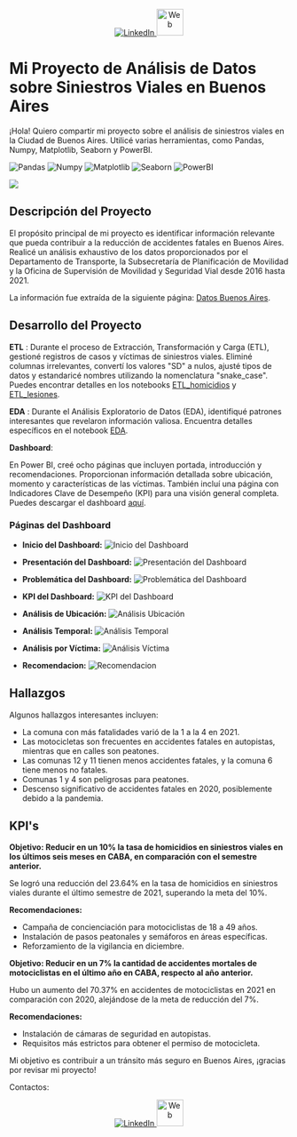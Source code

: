 <p align="center">
  <a href="https://www.linkedin.com/in/gerard-carrizo-508b16133/">
    <img src="https://skillicons.dev/icons?i=linkedin" alt="LinkedIn">
  </a>
  <a href="https://gerardgfc.github.io/">
    <img src="https://github.com/Gerardgfc/Gerardgfc/assets/90930270/86375cea-5d37-4372-8083-a373ad875c7d" alt="Web" width="48" height="48">
  </a>
</p>

# Mi Proyecto de Análisis de Datos sobre Siniestros Viales en Buenos Aires

¡Hola! Quiero compartir mi proyecto sobre el análisis de siniestros viales en la Ciudad de Buenos Aires. Utilicé varias herramientas, como Pandas, Numpy, Matplotlib, Seaborn y PowerBI.

![Pandas](https://img.shields.io/badge/-Pandas-333333?style=flat&logo=pandas)
![Numpy](https://img.shields.io/badge/-Numpy-333333?style=flat&logo=numpy)
![Matplotlib](https://img.shields.io/badge/-Matplotlib-333333?style=flat&logo=matplotlib)
![Seaborn](https://img.shields.io/badge/-Seaborn-333333?style=flat&logo=seaborn)
![PowerBI](https://img.shields.io/badge/-PowerBI-333333?style=flat&logo=PowerBI)


<img src="https://imgs.search.brave.com/A1wV76mXvYPGjqy2cErnSjYRioo2UVyopQtAtvxx8HI/rs:fit:860:0:0/g:ce/aHR0cHM6Ly9haG9y/cmFzZWd1cm9zLm14/L3dwLWNvbnRlbnQv/dXBsb2Fkcy8yMDIy/LzEyL3Npbmllc3Ry/by5qcGc">

## Descripción del Proyecto

El propósito principal de mi proyecto es identificar información relevante que pueda contribuir a la reducción de accidentes fatales en Buenos Aires. Realicé un análisis exhaustivo de los datos proporcionados por el Departamento de Transporte, la Subsecretaría de Planificación de Movilidad y la Oficina de Supervisión de Movilidad y Seguridad Vial desde 2016 hasta 2021.

La información fue extraída de la siguiente página: [Datos Buenos Aires](https://data.buenosaires.gob.ar/dataset/victimas-siniestros-viales).

## Desarrollo del Proyecto

**ETL** : Durante el proceso de Extracción, Transformación y Carga (ETL), gestioné registros de casos y víctimas de siniestros viales. Eliminé columnas irrelevantes, convertí los valores "SD" a nulos, ajusté tipos de datos y estandaricé nombres utilizando la nomenclatura "snake_case". Puedes encontrar detalles en los notebooks [ETL_homicidios](/Notebooks/02_ETL_homicidios.ipynb) y [ETL_lesiones](/Notebooks/02_ETL_lesiones.ipynb).

**EDA** : Durante el Análisis Exploratorio de Datos (EDA), identifiqué patrones interesantes que revelaron información valiosa. Encuentra detalles específicos en el notebook [EDA](Notebooks/04_EDA.ipynb).

**Dashboard**:

En Power BI, creé ocho páginas que incluyen portada, introducción y recomendaciones. Proporcionan información detallada sobre ubicación, momento y características de las víctimas. También incluí una página con Indicadores Clave de Desempeño (KPI) para una visión general completa. Puedes descargar el dashboard [aquí](Dashboard.pbix).

### Páginas del Dashboard

- **Inicio del Dashboard:**
![Inicio del Dashboard](Img/Inicio.png)

- **Presentación del Dashboard:**
![Presentación del Dashboard](Img/Presentacion.png)

- **Problemática del Dashboard:**
![Problemática del Dashboard](Img/Problematica.png)

- **KPI del Dashboard:**
![KPI del Dashboard](Img/KPI.png)

- **Análisis de Ubicación:**
![Análisis Ubicación](Img/Analisis_ubicacion.png)

- **Análisis Temporal:**
![Análisis Temporal](Img/Analisis_temporal.png)

- **Análisis por Víctima:**
![Análisis Víctima](Img/Analisis_victima.png)

- **Recomendacion:**
![Recomendacion](Img/Recomendacion.png)

## Hallazgos

Algunos hallazgos interesantes incluyen:

- La comuna con más fatalidades varió de la 1 a la 4 en 2021.
- Las motocicletas son frecuentes en accidentes fatales en autopistas, mientras que en calles son peatones.
- Las comunas 12 y 11 tienen menos accidentes fatales, y la comuna 6 tiene menos no fatales.
- Comunas 1 y 4 son peligrosas para peatones.
- Descenso significativo de accidentes fatales en 2020, posiblemente debido a la pandemia.

## KPI's

**Objetivo: Reducir en un 10% la tasa de homicidios en siniestros viales en los últimos seis meses en CABA, en comparación con el semestre anterior.**

Se logró una reducción del 23.64% en la tasa de homicidios en siniestros viales durante el último semestre de 2021, superando la meta del 10%.

**Recomendaciones:**
- Campaña de concienciación para motociclistas de 18 a 49 años.
- Instalación de pasos peatonales y semáforos en áreas específicas.
- Reforzamiento de la vigilancia en diciembre.

**Objetivo: Reducir en un 7% la cantidad de accidentes mortales de motociclistas en el último año en CABA, respecto al año anterior.**

Hubo un aumento del 70.37% en accidentes de motociclistas en 2021 en comparación con 2020, alejándose de la meta de reducción del 7%.

**Recomendaciones:**
- Instalación de cámaras de seguridad en autopistas.
- Requisitos más estrictos para obtener el permiso de motocicleta.

Mi objetivo es contribuir a un tránsito más seguro en Buenos Aires, ¡gracias por revisar mi proyecto!

Contactos:

<p align="center">
  <a href="https://www.linkedin.com/in/gerard-carrizo-508b16133/">
    <img src="https://skillicons.dev/icons?i=linkedin" alt="LinkedIn">
  </a>
  <a href="https://gerardgfc.github.io/">
    <img src="https://github.com/Gerardgfc/Gerardgfc/assets/90930270/86375cea-5d37-4372-8083-a373ad875c7d" alt="Web" width="48" height="48">
  </a>
</p>
